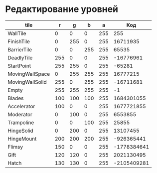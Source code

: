 # Редактирование уровней

| tile            | r   | g   | b   | a   | Код         |
|-----------------|-----|-----|-----|-----|-------------|
| WallTile        | 0   | 0   | 0   | 255 | 255         |
| FinishTile      | 0   | 255 | 0   | 255 | 16711935    |
| BarrierTile     | 0   | 0   | 255 | 255 | 65535       |
| DeadlyTile      | 255 | 0   | 0   | 255 | -16776961   |
| StartPoint      | 255 | 255 | 0   | 255 | -65281      |
| MovingWallSpace | 0   | 255 | 255 | 255 | 16777215    |
| MovingWallSolid | 255 | 0   | 255 | 255 | -16711681   |
| Empty           | 255 | 255 | 255 | 255 | -1          |
| Blades          | 100 | 100 | 100 | 255 | 1684301055  |
| Accelerator     | 100 | 0   | 0   | 255 | 1677721855  |
| Moderator       | 0   | 100 | 0   | 255 | 6553855     |
| Trampoline      | 0   | 0   | 100 | 255 | 25855       |
| HingeSolid      | 0   | 200 | 0   | 255 | 13107455    |
| HingeMount      | 200 | 200 | 200 | 255 | -926365441  |
| Flimsy          | 150 | 0   | 0   | 255 | -1778384641 |
| Gift            | 120 | 120 | 0   | 255 | 2021130495  |
| Hatch           | 130 | 130 | 0   | 255 | -2105409281 |
